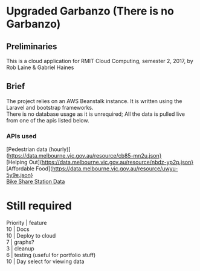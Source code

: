 # Upgraded Garbanzo (There is no Garbanzo)

## Preliminaries
This is a cloud application for RMIT Cloud Computing, semester 2, 2017, by Rob Laine & Gabriel Haines  

## Brief

The project relies on an AWS Beanstalk instance. It is written using the Laravel and bootstrap frameworks.  
There is no database usage as it is unrequired; All the data is pulled live from one of the apis listed below.  


### APIs used
[Pedestrian data (hourly)](https://data.melbourne.vic.gov.au/resource/cb85-mn2u.json}  
[Helping Out](https://data.melbourne.vic.gov.au/resource/nbdz-yp2p.json}  
[Affordable Food](https://data.melbourne.vic.gov.au/resource/uwyu-5y9e.json}  
[Bike Share Station Data](https://data.melbourne.vic.gov.au/resource/uwyu-5y9e.json)  


# Still required
Priority | feature  
10 | Docs  
10 | Deploy to cloud  
7 | graphs?  
3 | cleanup  
6 | testing (useful for portfolio stuff)  
10 | Day select for viewing data  
